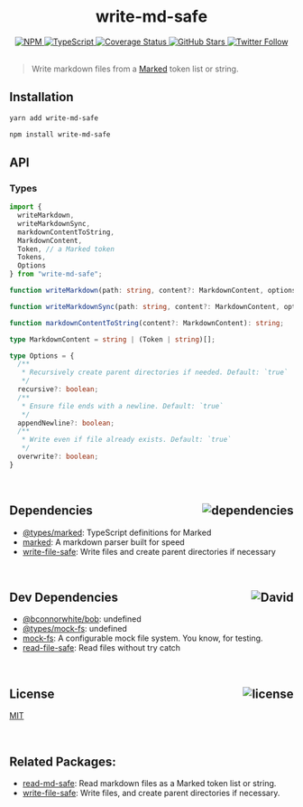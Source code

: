 <div align="center">
  <h1>write-md-safe</h1>
  <a href="https://npmjs.com/package/write-md-safe">
    <img alt="NPM" src="https://img.shields.io/npm/v/write-md-safe.svg">
  </a>
  <a href="https://github.com/bconnorwhite/write-md-safe">
    <img alt="TypeScript" src="https://img.shields.io/github/languages/top/bconnorwhite/write-md-safe.svg">
  </a>
  <a href="https://coveralls.io/github/bconnorwhite/write-md-safe?branch=master">
    <img alt="Coverage Status" src="https://img.shields.io/coveralls/github/bconnorwhite/write-md-safe.svg?branch=master">
  </a>
  <a href="https://github.com/bconnorwhite/write-md-safe">
    <img alt="GitHub Stars" src="https://img.shields.io/github/stars/bconnorwhite/write-md-safe?label=Stars%20Appreciated%21&style=social">
  </a>
  <a href="https://twitter.com/bconnorwhite">
    <img alt="Twitter Follow" src="https://img.shields.io/twitter/follow/bconnorwhite.svg?label=%40bconnorwhite&style=social">
  </a>
</div>

<br />

> Write markdown files from a [Marked](https://www.npmjs.com/package/marked) token list or string.

## Installation

```bash
yarn add write-md-safe
```

```bash
npm install write-md-safe
```

## API

### Types
```ts
import {
  writeMarkdown,
  writeMarkdownSync,
  markdownContentToString,
  MarkdownContent,
  Token, // a Marked token
  Tokens,
  Options
} from "write-md-safe";

function writeMarkdown(path: string, content?: MarkdownContent, options?: Options): Promise<void>;

function writeMarkdownSync(path: string, content?: MarkdownContent, options?: Options): void;

function markdownContentToString(content?: MarkdownContent): string;

type MarkdownContent = string | (Token | string)[];

type Options = {
  /**
   * Recursively create parent directories if needed. Default: `true`
   */
  recursive?: boolean;
  /**
   * Ensure file ends with a newline. Default: `true`
   */
  appendNewline?: boolean;
  /**
   * Write even if file already exists. Default: `true`
   */
  overwrite?: boolean;
}
```

<br />

<h2>Dependencies<img align="right" alt="dependencies" src="https://img.shields.io/david/bconnorwhite/write-md-safe.svg"></h2>

- [@types/marked](https://www.npmjs.com/package/@types/marked): TypeScript definitions for Marked
- [marked](https://www.npmjs.com/package/marked): A markdown parser built for speed
- [write-file-safe](https://www.npmjs.com/package/write-file-safe): Write files and create parent directories if necessary

<br />

<h2>Dev Dependencies<img align="right" alt="David" src="https://img.shields.io/david/dev/bconnorwhite/write-md-safe.svg"></h2>

- [@bconnorwhite/bob](https://www.npmjs.com/package/@bconnorwhite/bob): undefined
- [@types/mock-fs](https://www.npmjs.com/package/@types/mock-fs): undefined
- [mock-fs](https://www.npmjs.com/package/mock-fs): A configurable mock file system.  You know, for testing.
- [read-file-safe](https://www.npmjs.com/package/read-file-safe): Read files without try catch

<br />

<h2>License <img align="right" alt="license" src="https://img.shields.io/npm/l/write-md-safe.svg"></h2>

[MIT](https://mit-license.org/)

<br />

## Related Packages:

- [read-md-safe](https://npmjs.com/package/read-md-safe): Read markdown files as a Marked token list or string.
- [write-file-safe](https://www.npmjs.com/package/write-file-safe): Write files, and create parent directories if necessary.
